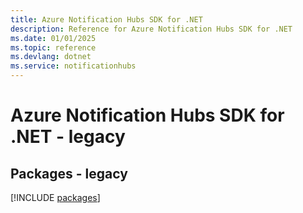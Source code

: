 ```yaml
---
title: Azure Notification Hubs SDK for .NET
description: Reference for Azure Notification Hubs SDK for .NET
ms.date: 01/01/2025
ms.topic: reference
ms.devlang: dotnet
ms.service: notificationhubs
---
```

# Azure Notification Hubs SDK for .NET - legacy
## Packages - legacy
[!INCLUDE [packages](notification-hubs-index.md)]